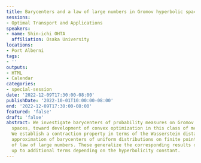 ```yaml
---
title: Barycenters and a law of large numbers in Gromov hyperbolic spaces
sessions:
- Optimal Transport and Applications
speakers:
- name: Shin-ichi OHTA
  affiliation: Osaka University
locations:
- Port Alberni
tags:
- ''
outputs:
- HTML
- Calendar
categories:
- special-session
date: '2022-12-09T17:30:00-08:00'
publishDate: '2022-10-01T10:00:00-08:00'
end: '2022-12-09T17:30:00-08:00'
featured: 'false'
draft: 'false'
abstract: We investigate barycenters of probability measures on Gromov hyperbolic
  spaces, toward development of convex optimization in this class of metric spaces.
  We establish a contraction property in terms of the Wasserstein distance, a deterministic
  approximation of barycenters of uniform distributions on finite points, and a kind
  of law of large numbers. These generalize the corresponding results on CAT(0)-spaces,
  up to additional terms depending on the hyperbolicity constant.
---
```


